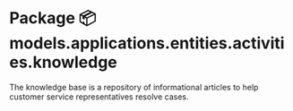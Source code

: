 # Package 📦 models.applications.entities.activities.knowledge

The knowledge base is a repository of informational articles to help customer service representatives resolve cases.
